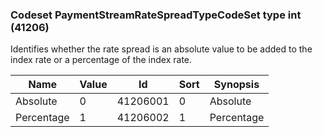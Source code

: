 ### Codeset PaymentStreamRateSpreadTypeCodeSet type int (41206)

Identifies whether the rate spread is an absolute value to be added to the index rate or a percentage of the index rate.

| Name       | Value | Id       | Sort | Synopsis   |
|------------|-------|----------|------|------------|
| Absolute   | 0     | 41206001 | 0    | Absolute   |
| Percentage | 1     | 41206002 | 1    | Percentage |

